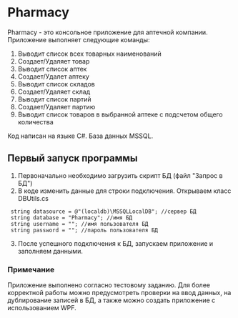 # Pharmacy

Pharmacy - это консольное приложение для аптечной компании. 
Приложение выполняет следующие команды:
1. Выводит список всех товарных наименований
2. Создает/Удаляет товар
3. Выводит список аптек
4. Создает/Удалет аптеку
5. Выводит список складов
6. Создает/Удаляет склад
7. Выводит список партий
8. Создает/Удаляет партию
9. Выводит список товаров в выбранной аптеке с подсчетом общего количества

Код написан на языке C#. База данных MSSQL.

## Первый запуск программы

1. Первоначально необходимо загрузить скрипт БД (файл "Запрос в БД")
2. В коде изменить данные для строки подключения. Открываем класс DBUtils.cs

```
 string datasource = @"(localdb)\MSSQLLocalDB"; //сервер БД
 string database = "Pharmacy"; //имя БД
 string username = ""; //имя пользователя БД
 string password = ""; //пароль пользователя БД
```

3. После успешного подключения к БД, запускаем приложение и заполняем данными. 

### Примечание
Приложение выполнено согласно тестовому заданию. 
Для более корректной работы можно предусмотреть проверки на ввод данных, на дублирование записей в БД, а также можно создать приложение с использованием WPF.
